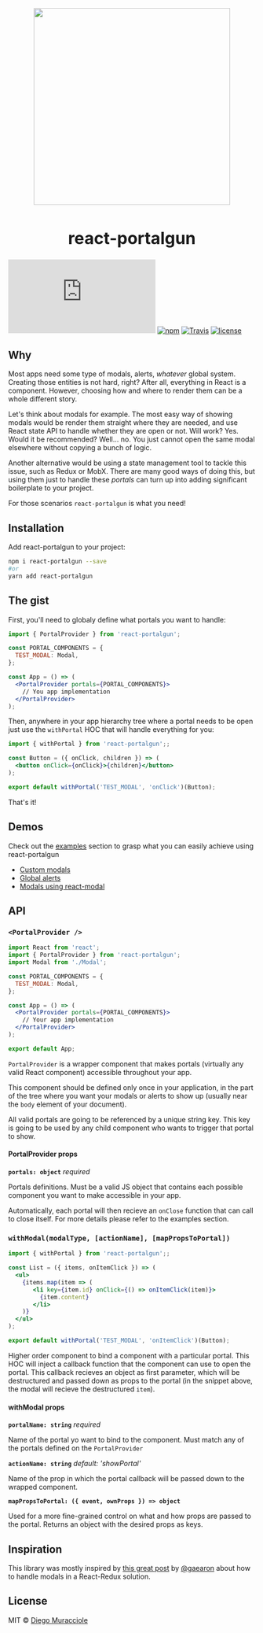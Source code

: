 <div align="center"><img src="https://user-images.githubusercontent.com/5600341/36648717-c4e8c8ce-1a75-11e8-8348-742e0c7b1a21.png" height="400px"></div>
<big><h1 align="center">react-portalgun</h1></big>

[![gzip size](http://img.badgesize.io/https://unpkg.com/react-portalgun/dist/react-portalgun.umd.min.js?compression=gzip)](https://unpkg.com/react-portalgun/dist/react-portalgun.umd.min.js)
[![npm](https://img.shields.io/npm/v/react-portalgun.svg)](https://npm.im/react-portalgun)
[![Travis](https://img.shields.io/travis/diegomura/react-portalgun.svg)](https://travis-ci.org/diegomura/react-portalgun)
[![license](https://img.shields.io/npm/l/react-portalgun.svg)](./LICENSE)

## Why
Most apps need some type of modals, alerts, _whatever_ global system. Creating those entities is not hard, right? After all, everything in React is a component. However, choosing how and where to render them can be a whole different story.

Let's think about modals for example. The most easy way of showing modals would be render them straight where they are needed, and use React state API to handle whether they are open or not. Will work? Yes. Would it be recommended? Well... no. You just cannot open the same modal elsewhere without copying a bunch of logic.

Another alternative would be using a state management tool to tackle this issue, such as Redux or MobX. There are many good ways of doing this, but using them just to handle these _portals_ can turn up into adding significant boilerplate to your project.

For those scenarios `react-portalgun` is what you need!

## Installation
Add react-portalgun to your project:

```sh
npm i react-portalgun --save
#or
yarn add react-portalgun
```

## The gist
First, you'll need to globaly define what portals you want to handle:

```jsx
import { PortalProvider } from 'react-portalgun';

const PORTAL_COMPONENTS = {
  TEST_MODAL: Modal,
};

const App = () => (
  <PortalProvider portals={PORTAL_COMPONENTS}>
    // You app implementation
  </PortalProvider>
);
```

Then, anywhere in your app hierarchy tree where a portal needs to be open just use the `withPortal` HOC that will handle everything for you:

```jsx
import { withPortal } from 'react-portalgun';;

const Button = ({ onClick, children }) => (
  <button onClick={onClick}>{children}</button>
);

export default withPortal('TEST_MODAL', 'onClick')(Button);
```

That's it!

## Demos
Check out the [examples](https://github.com/diegomura/react-portalgun/tree/master/examples) section to grasp what you can easily achieve using react-portalgun

- [Custom modals](https://github.com/diegomura/react-portalgun/tree/master/examples/with-custom-modals)
- [Global alerts](https://github.com/diegomura/react-portalgun/tree/master/examples/with-alerts)
- [Modals using react-modal](https://github.com/diegomura/react-portalgun/tree/master/examples/using-react-modal)

## API
### `<PortalProvider />`
```jsx
import React from 'react';
import { PortalProvider } from 'react-portalgun';
import Modal from './Modal';

const PORTAL_COMPONENTS = {
  TEST_MODAL: Modal,
};

const App = () => (
  <PortalProvider portals={PORTAL_COMPONENTS}>
    // Your app implementation
  </PortalProvider>
);

export default App;
```

`PortalProvider` is a wrapper component that makes portals (virtually any valid React component) accessible throughout your app.

This component should be defined only once in your application, in the part of the tree where you want your modals or alerts to show up (usually near the `body` element of your document).

All valid portals are going to be referenced by a unique string key. This key is going to be used by any child component who wants to trigger that portal to show.

#### PortalProvider props
**`portals: object`** _required_

Portals definitions. Must be a valid JS object that contains each possible component you want to make accessible in your app.

Automatically, each portal will then recieve an `onClose` function that can call to close itself. For more details please refer to the examples section.

### `withModal(modalType, [actionName], [mapPropsToPortal])`

```jsx
import { withPortal } from 'react-portalgun';;

const List = ({ items, onItemClick }) => (
  <ul>
    {items.map(item => (
       <li key={item.id} onClick={() => onItemClick(item)}>
         {item.content}
       </li>
    )}
  </ul>
);

export default withPortal('TEST_MODAL', 'onItemClick')(Button);
```  

Higher order component to bind a component with a particular portal. This HOC will inject a callback function that the component can use to open the portal. This callback recieves an object as first parameter, which will be destructured and passed down as props to the portal (in the snippet above, the modal will recieve the destructured `item`).

#### withModal props
**`portalName: string`** _required_

Name of the portal yo want to bind to the component. Must match any of the portals defined on the `PortalProvider`

**`actionName: string`** _default: 'showPortal'_

Name of the prop in which the portal callback will be passed down to the wrapped component.

**`mapPropsToPortal: ({ event, ownProps }) => object`**

Used for a more fine-grained control on what and how props are passed to the portal. Returns an object with the desired props as keys.

## Inspiration
This library was mostly inspired by [this great post](https://stackoverflow.com/questions/35623656/how-can-i-display-a-modal-dialog-in-redux-that-performs-asynchronous-actions/35641680) by [@gaearon](https://github.com/gaearon) about how to handle modals in a React-Redux solution.

## License
MIT © [Diego Muracciole](http://github.com/diegomura)
